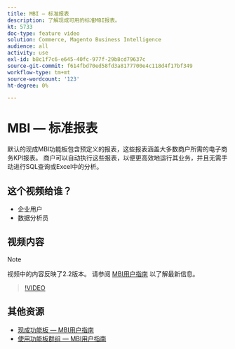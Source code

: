 ```yaml
---
title: MBI — 标准报表
description: 了解现成可用的标准MBI报表。
kt: 5733
doc-type: feature video
solution: Commerce, Magento Business Intelligence
audience: all
activity: use
exl-id: b8c1f7c6-e645-40fc-977f-29b8cd79637c
source-git-commit: f614fbd70ed58fd3a8177700e4c118d4f17bf349
workflow-type: tm+mt
source-wordcount: '123'
ht-degree: 0%

---
```


# MBI — 标准报表

默认的现成MBI功能板包含预定义的报表，这些报表涵盖大多数商户所需的电子商务KPI报表。 商户可以自动执行这些报表，以便更高效地运行其业务，并且无需手动进行SQL查询或Excel中的分析。

## 这个视频给谁？

- 企业用户
- 数据分析员

## 视频内容

>[!NOTE]
>
>视频中的内容反映了2.2版本。 请参阅 [MBI用户指南](https://experienceleague.adobe.com/docs/commerce-business-intelligence/mbi/guide-overview.html) 以了解最新信息。

>[!VIDEO](https://video.tv.adobe.com/v/35987?quality=12&learn=on)

## 其他资源

- [现成功能板 — MBI用户指南](https://experienceleague.adobe.com/docs/commerce-business-intelligence/mbi/build/dashboards/dashboards-pro.html)
- [使用功能板群组 — MBI用户指南](https://experienceleague.adobe.com/docs/commerce-business-intelligence/mbi/build/dashboards/using-dashboard-groups.html)
